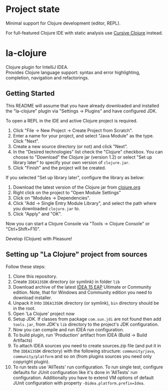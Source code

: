 Project state
=============

Minimal support for Clojure development (editor, REPL).

For full-featured Clojure IDE with static analysis use [Cursive Clojure](https://cursiveclojure.com/) instead.

la-clojure
==========

Clojure plugin for IntelliJ IDEA.  
 Provides Clojure language support: syntax and error highlighting, completion, navigation and refactorings.

Getting Started
--
This README will assume that you have already downloaded and installed the "la-clojure" plugin via "Settings -> Plugins"
and have configured JDK.

To open a REPL in the IDE and active Clojure project is required.

1.  Click "File -> New Project -> Create Project from Scratch".
2.  Enter a name for your project, and select "Java Module" as the type.  Click "Next".
3.  Create a new source directory (or not) and click "Next".
4.  In the "Desired technologies" list check the "Clojure" checkbox.  You can choose to "Download" the Clojure jar (version 1.2) or select "Set up library later" to specify your own version of `clojure.jar`.
5.  Click "Finish" and the project will be created.

If you selected "Set up library later", configure the library as below:

1.  Download the latest version of the Clojure jar from [clojure.org](http://clojure.org/downloads)
2.  Right click on the project to "Open Module Settings"
3.  Click on "Modules -> Dependencies".
4.  Click "Add -> Single Entry Module Library", and select the path where you downloaded `clojure.jar` to.
5.  Click "Apply" and "OK".

Now you can start a Clojure Console via "Tools -> Clojure Console" or "Ctrl+Shift+F10".

Develop (Clojure) with Pleasure!

Setting up "La Clojure" project from sources
--
Follow these steps:

1. Clone this repository.
2. Create `IDEA13SDK` directory (or symlink) in folder `lib`
3. Download archive of the latest [IDEA 15 EAP](http://confluence.jetbrains.com/display/IDEADEV/IDEA+15+EAP) Ultimate or Community edition. Note, that for Windows and Community edition you need to download installer.
4. Unpack it into `IDEA13SDK` directory (or symlink), `bin` directory should be in the root.
5. Open 'La Clojure' project now
6. Setup JDK. If classes from package `com.sun.jdi` are not found then add `tools.jar`, from JDK's `lib` directory to the project's JDK configuration.
7. Now you can compile and run IDEA run configuration.
8. To build plugin, run 'Production' artifact from IDEA (Build -> Build Artifacts)
9. To attach IDEA sources you need to create sources.zip file (and put it in the `IDEA13SDK` directory) with the following structure: `community/java`, `community/platform` and so on (from plugins sources you need only copyright plugin).
10. To run tests use 'AllTests' run configuration. To run single test, configure defaults for JUnit configuration like it's done in 'AllTests' run configuration. Additionally you have to extend VM options of default JUnit configuration with property `-Didea.platform.prefix=Idea`.
